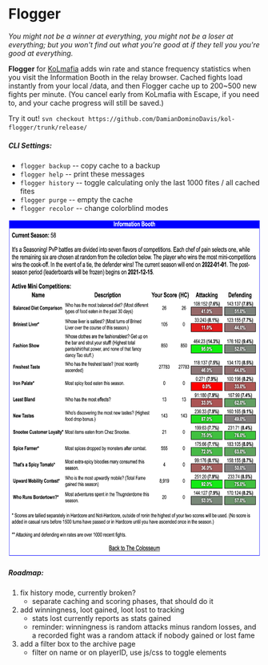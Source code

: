 # Flogger

*You might not be a winner at everything, you might not be a loser at everything; but you won't find out what you're good at if they tell you you're good at everything.*

**Flogger** for <a href="https://github.com/kolmafia/kolmafia">KoLmafia</a> adds win rate  and stance frequency statistics when you visit the Information Booth in the relay browser. Cached fights load instantly from your local /data, and then Flogger cache up to 200~500 new fights per minute. (You cancel early from KoLmafia with Escape, if you need to, and your cache progress will still be saved.)

Try it out! `svn checkout https://github.com/DamianDominoDavis/kol-flogger/trunk/release/`

##### CLI Settings:
- `flogger backup` -- copy cache to a backup
- `flogger help` -- print these messages
- `flogger history` -- toggle calculating only the last 1000 fites / all cached fites
- `flogger purge` -- empty the cache
- `flogger recolor` -- change colorblind modes

<a href="https://raw.githubusercontent.com/DamianDominoDavis/kol-flogger/6c9f85f9e2786a58a84622f75e4776689a243025/example.png"><img alt="Example" src="https://raw.githubusercontent.com/DamianDominoDavis/kol-flogger/6c9f85f9e2786a58a84622f75e4776689a243025/example.png" width="697" height="673"/></a>

##### Roadmap:
1. fix history mode, currently broken?
	* separate caching and scoring phases, that should do it
2. add winningness, loot gained, loot lost to tracking
	* stats lost currently reports as stats gained
	* reminder: winningness is random attacks minus random losses, and a recorded fight was a random attack if nobody gained or lost fame
3. add a filter box to the archive page
	* filter on name or on playerID, use js/css to toggle elements